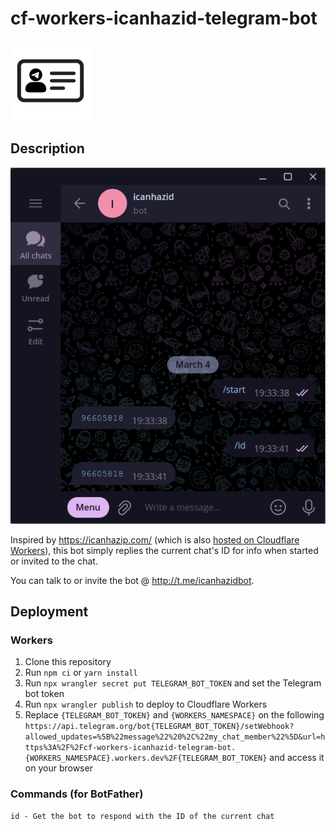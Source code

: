 # cf-workers-icanhazid-telegram-bot
![Logo](cf-workers-icanhazid-telegram-bot.jpg)

## Description
![Example](example.png)

Inspired by https://icanhazip.com/ (which is also [hosted on Cloudflare Workers](https://major.io/2021/06/06/a-new-future-for-icanhazip/)), this bot simply replies the current chat's ID for info when started or invited to the chat.

You can talk to or invite the bot @ http://t.me/icanhazidbot.

## Deployment
### Workers
1. Clone this repository
2. Run `npm ci` or `yarn install`
3. Run `npx wrangler secret put TELEGRAM_BOT_TOKEN` and set the Telegram bot token
4. Run `npx wrangler publish` to deploy to Cloudflare Workers
5. Replace `{TELEGRAM_BOT_TOKEN}` and `{WORKERS_NAMESPACE}` on the following `https://api.telegram.org/bot{TELEGRAM_BOT_TOKEN}/setWebhook?allowed_updates=%5B%22message%22%20%2C%22my_chat_member%22%5D&url=https%3A%2F%2Fcf-workers-icanhazid-telegram-bot.{WORKERS_NAMESPACE}.workers.dev%2F{TELEGRAM_BOT_TOKEN}` and access it on your browser

### Commands (for BotFather)
```
id - Get the bot to respond with the ID of the current chat
```
